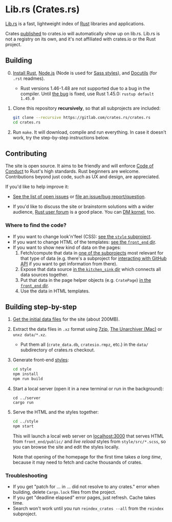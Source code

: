 # Lib.rs (Crates.rs)

[Lib.rs](https://lib.rs) is a fast, lightweight index of [Rust](https://www.rust-lang.org/) libraries and applications.

Crates [published](https://doc.rust-lang.org/cargo/reference/publishing.html) to crates.io will automatically show up on lib.rs. Lib.rs is not a registry on its own, and it's not affiliated with crates.io or the Rust project.

## Building

 0. [Install Rust](https://www.rust-lang.org/install.html), [Node.js](https://nodejs.org/download/) (Node is used for [Sass styles](https://gitlab.com/crates.rs/style)), and [Docutils](http://docutils.sourceforge.net/) (for `.rst` readmes).
    * Rust versions 1.46-1.48 are not supported due to a bug in the compiler. Until [the bug](https://github.com/rust-lang/rust/issues/75992) is fixed, use Rust 1.45.0: `rustup default 1.45.0`

 1. Clone this repository **recursively**, so that all subprojects are included:

    ```sh
    git clone --recursive https://gitlab.com/crates.rs/crates.rs
    cd crates.rs
    ```

 2. Run `make`. It will download, compile and run everything. In case it doesn't work, try the step-by-step instructions below.

## Contributing

The site is open source. It aims to be friendly and will enforce [Code of Conduct](CODE_OF_CONDUCT.md) to Rust's high standards. Rust beginners are welcome. Contributions beyond just code, such as UX and design, are appreciated.

If you'd like to help improve it:

 * [See the list of open issues](https://gitlab.com/groups/crates.rs/-/issues) or [file an issue/bug report/question](https://gitlab.com/crates.rs/crates.rs/issues/new).

 * If you'd like to discuss the site or brainstorm solutions with a wider audience, [Rust user forum](http://users.rust-lang.org/) is a good place. You can [DM kornel](https://users.rust-lang.org/u/kornel), too.

### Where to find the code?

 * If you want to change look'n'feel (CSS): [see the `style` subproject](https://gitlab.com/crates.rs/style).
 * If you want to change HTML of the templates: [see the `front_end` dir](https://gitlab.com/crates.rs/crates.rs/tree/HEAD/front_end).
 * If you want to show new kind of data on the pages:
     1. Fetch/compute that data in [one of the subprojects](https://gitlab.com/crates.rs) most relevant for that type of data (e.g. there's a subproject for [interacting with GitHub API](https://gitlab.com/crates.rs/crates.rs/tree/HEAD/github_info) if you want to get information from there).
     2. Expose that data source [in the `kitchen_sink` dir](https://gitlab.com/crates.rs/crates.rs/tree/HEAD/kitchen_sink) which connects all data sources together.
     3. Put that data in the page helper objects (e.g. `CratePage`) [in the `front_end` dir](https://gitlab.com/crates.rs/crates.rs/tree/HEAD/front_end).
     4. Use the data in HTML templates.

## Building step-by-step

 1. [Get the initial data files](https://lib.rs/data/data.tar.xz) for the site (about 200MB).

 2. Extract the data files in `.xz` format using [7zip](https://www.7-zip.org/download.html), [The Unarchiver (Mac)](https://theunarchiver.com/) or `unxz data/*.xz`.
    * Put them all (`crate_data.db`, `cratesio.rmpz`, etc.) in the `data/` subdirectory of crates.rs checkout.

 3. Generate front-end [styles](https://gitlab.com/crates.rs/style):

    ```sh
    cd style
    npm install
    npm run build
    ```


 4. Start a local server (open it in a new terminal or run in the background):

     ```
     cd ../server
     cargo run
     ```

 5. Serve the HTML and the styles together:

    ```sh
    cd ../style
    npm start
    ```

    This will launch a local web server on [localhost:3000](http://localhost:3000) that serves HTML from `front_end/public/` and *live reload* styles from `style/src/*.scss`, so you can browse the site and edit the styles locally.

    Note that opening of the homepage for the first time takes *a long time*, because it may need to fetch and cache thousands of crates.

### Troubleshooting

* If you get "patch for … in … did not resolve to any crates." error when building, delete `Cargo.lock` files from the project.
* If you get "deadline elapsed" error pages, just refresh. Cache takes time.
* Search won't work until you run `reindex_crates --all` from the `reindex` subproject.
